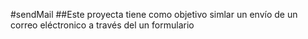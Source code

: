 #sendMail
##Este proyecta tiene como objetivo simlar un envío de un correo eléctronico a través del un formulario 
